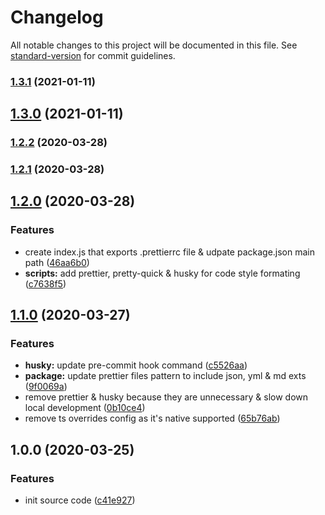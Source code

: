 # Changelog

All notable changes to this project will be documented in this file. See [standard-version](https://github.com/conventional-changelog/standard-version) for commit guidelines.

### [1.3.1](https://github.com/boringcodes/prettier-config/compare/v1.3.0...v1.3.1) (2021-01-11)

## [1.3.0](https://github.com/boringcodes/prettier-config/compare/v1.2.2...v1.3.0) (2021-01-11)

### [1.2.2](https://github.com/boringcodes/prettier-config/compare/v1.2.1...v1.2.2) (2020-03-28)

### [1.2.1](https://github.com/boringcodes/prettier-config/compare/v1.2.0...v1.2.1) (2020-03-28)

## [1.2.0](https://github.com/boringcodes/prettier-config/compare/v1.1.0...v1.2.0) (2020-03-28)

### Features

- create index.js that exports .prettierrc file & udpate package.json main path ([46aa6b0](https://github.com/boringcodes/prettier-config/commit/46aa6b0))
- **scripts:** add prettier, pretty-quick & husky for code style formating ([c7638f5](https://github.com/boringcodes/prettier-config/commit/c7638f5))

## [1.1.0](https://github.com/boringcodes/prettier-config/compare/v1.0.0...v1.1.0) (2020-03-27)

### Features

- **husky:** update pre-commit hook command ([c5526aa](https://github.com/boringcodes/prettier-config/commit/c5526aa))
- **package:** update prettier files pattern to include json, yml & md exts ([9f0069a](https://github.com/boringcodes/prettier-config/commit/9f0069a))
- remove prettier & husky because they are unnecessary & slow down local development ([0b10ce4](https://github.com/boringcodes/prettier-config/commit/0b10ce4))
- remove ts overrides config as it's native supported ([65b76ab](https://github.com/boringcodes/prettier-config/commit/65b76ab))

## 1.0.0 (2020-03-25)

### Features

- init source code ([c41e927](https://github.com/boringcodes/prettier-config/commit/c41e927))
